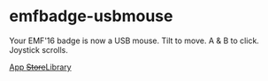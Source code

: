 # emfbadge-usbmouse
Your EMF'16 badge is now a USB mouse. Tilt to move. A &amp; B to click. Joystick scrolls.

[App ~~Store~~Library](http://api.badge.emfcamp.org/app/bcaller/usbmouse)
